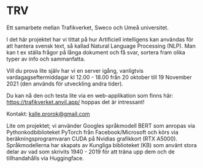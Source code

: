 # TRV
Ett samarbete mellan Trafikverket, Sweco och Umeå universitet.

I det här projektet har vi tittat på hur Artificiell intelligens kan användas för att hantera svensk text, så kallad Natural Language Processing (NLP). Man kan t ex ställa frågor på långa dokument och få svar, sortera fram olika typer av info och sammanfatta.

Vill du prova lite själv har vi en server igång, vanligtvis vardagagseftermiddagar kl 12.00 - 18.00 från 20 oktober till 19 November 2021 (den används för utveckling andra tider).

Du kan nå den och testa lite via en web-applikation som finns här: https://trafikverket.anvil.app/ hoppas det är intressant!

Kontakt: kalle.prorok@gmail.com

Lite om projektet; vi använder Googles språkmodell BERT som anropas via Pythonkodbiblioteket PyTorch från Facebook/Microsoft och körs via beräkningsprogramvaran CUDA på Nvidias grafikkort (RTX A5000). Språkmodellerna har skapats av Kungliga biblioteket (KB) som använt stora delar av vad som skrivits 1940 - 2019 för att träna upp dem och de tillhandahålls via Huggingface.



